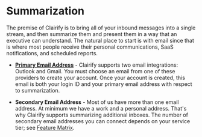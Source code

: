 # Summarization

The premise of Clairify is to bring all of your inbound messages into a single stream, and then summarize them and present them in a way that an executive can understand. The natural place to start is with email since that is where most people receive their personal communications, SaaS notifications, and scheduled reports.

* [**Primary Email Address**](/primary-email) - Clairify supports two email integrations: Outlook and Gmail. You must choose an email from one of these providers to create your account. Once your account is created, this email is both your login ID and your primary email address with respect to summarization.

* **Secondary Email Address** - Most of us have more than one email address. At minimum we have a work and a personal address. That's why Clairify supports summarizing additional inboxes. The number of secondary email addresses you can connect depends on your service tier; see [Feature Matrix](/feature-matrix).
